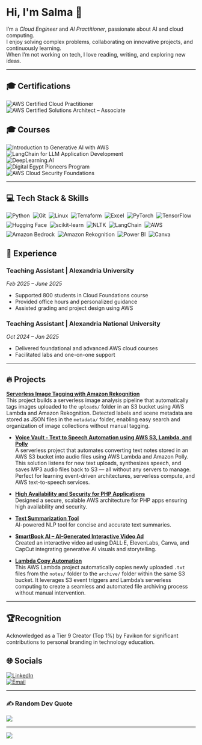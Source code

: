 # Hi, I'm Salma 👋  
I’m a *Cloud Engineer* and *AI Practitioner*, passionate about AI and cloud computing.  
I enjoy solving complex problems, collaborating on innovative projects, and continuously learning.  
When I’m not working on tech, I love reading, writing, and exploring new ideas.

---

## 🎓 Certifications

![AWS Certified Cloud Practitioner](https://img.shields.io/badge/AWS%20Cloud%20Practitioner-%23FF9900?style=for-the-badge&logo=amazon-aws&logoColor=white)  
![AWS Certified Solutions Architect – Associate](https://img.shields.io/badge/AWS%20Solutions%20Architect%20--%20Associate-%23FF9900?style=for-the-badge&logo=amazon-aws&logoColor=white) 

## 🎓 Courses
![Introduction to Generative AI with AWS](https://img.shields.io/badge/Generative%20AI%20with%20AWS-%23007ACC?style=for-the-badge&logo=udacity&logoColor=blue)  
![LangChain for LLM Application Development](https://img.shields.io/badge/LangChain-0098D3?style=for-the-badge&logo=python&logoColor=green)  
![DeepLearning.AI](https://img.shields.io/badge/DeepLearning.AI-%230072C6?style=for-the-badge&logo=deeplearning-ai&logoColor=white)  
![Digital Egypt Pioneers Program](https://img.shields.io/badge/Digital%20Egypt%20Pioneers-%2300A859?style=for-the-badge&logo=government&logoColor=white)  
![AWS Cloud Security Foundations](https://img.shields.io/badge/AWS%20Cloud%20Security-%23FF9900?style=for-the-badge&logo=amazon-aws&logoColor=white)  

---

## 💻 Tech Stack & Skills


<div style="display: flex; flex-wrap: wrap; gap: 8px; max-width: 600px;">

  <img src="https://img.shields.io/badge/python-1E90FF?style=for-the-badge&logo=python&logoColor=white" alt="Python" />
  <img src="https://img.shields.io/badge/git-F9D71C?style=for-the-badge&logo=git&logoColor=black" alt="Git" />
  <img src="https://img.shields.io/badge/Linux-808080?style=for-the-badge&logo=linux&logoColor=white" alt="Linux" />
  <img src="https://img.shields.io/badge/Terraform-800080?style=for-the-badge&logo=terraform&logoColor=white" alt="Terraform" />
  <img src="https://img.shields.io/badge/Excel-F9D71C?style=for-the-badge&logo=microsoft-excel&logoColor=black" alt="Excel" />
  <img src="https://img.shields.io/badge/PyTorch-FF0000?style=for-the-badge&logo=PyTorch&logoColor=white" alt="PyTorch" />
  <img src="https://img.shields.io/badge/TensorFlow-1E90FF?style=for-the-badge&logo=TensorFlow&logoColor=white" alt="TensorFlow" />
  <img src="https://img.shields.io/badge/HuggingFace-DA70D6?style=for-the-badge&logo=huggingface&logoColor=white" alt="Hugging Face" />
  <img src="https://img.shields.io/badge/scikit--learn-1E90FF?style=for-the-badge&logo=scikit-learn&logoColor=white" alt="scikit-learn" />
  <img src="https://img.shields.io/badge/NLTK-DA70D6?style=for-the-badge&logo=python&logoColor=white" alt="NLTK" />
  <img src="https://img.shields.io/badge/LangChain-BA55D3?style=for-the-badge&logo=python&logoColor=white" alt="LangChain" />
  <img src="https://img.shields.io/badge/AWS-FF0000?style=for-the-badge&logo=amazon-aws&logoColor=white" alt="AWS" />
  <img src="https://img.shields.io/badge/Amazon%20Bedrock-FF0000?style=for-the-badge&logo=amazon-aws&logoColor=white" alt="Amazon Bedrock" />
  <img src="https://img.shields.io/badge/Amazon%20Rekognition-3EB489?style=for-the-badge&logo=amazon-aws&logoColor=white" alt="Amazon Rekognition" />
  <img src="https://img.shields.io/badge/Power%20BI-F2C811?style=for-the-badge&logo=microsoft-power-bi&logoColor=black" alt="Power BI" />
  <img src="https://img.shields.io/badge/Canva-FF8C00?style=for-the-badge&logo=canva&logoColor=white" alt="Canva" />

</div>











## 💼 Experience

 

### Teaching Assistant | Alexandria University  
*Feb 2025 – June 2025*  
- Supported 800 students in Cloud Foundations course  
- Provided office hours and personalized guidance  
- Assisted grading and project design using AWS  

### Teaching Assistant | Alexandria National University  
*Oct 2024 – Jan 2025*  
- Delivered foundational and advanced AWS cloud courses  
- Facilitated labs and one-on-one support  

---

## 🔥 Projects

**[Serverless Image Tagging with Amazon Rekognition](https://github.com/Salma22C/awsprojects/tree/main/Serverless%20Image%20Recognition%20Pipeline)**  
This project builds a serverless image analysis pipeline that automatically tags images uploaded to the `uploads/` folder in an S3 bucket using AWS Lambda and Amazon Rekognition. Detected labels and scene metadata are stored as JSON files in the `metadata/` folder, enabling easy search and organization of image collections without manual tagging.
- **[Voice Vault - Text to Speech Automation using AWS S3, Lambda, and Polly](https://github.com/Salma22C/awsprojects/blob/main/Voice%20Vault%20Project/README.md#voice-vault---text-to-speech-automation-using-aws-s3-lambda-and-polly)**  
  A serverless project that automates converting text notes stored in an AWS S3 bucket into audio files using AWS Lambda and Amazon Polly. This solution listens for new text uploads, synthesizes speech, and saves MP3 audio files back to S3 — all without any servers to manage. Perfect for learning event-driven architectures, serverless compute, and AWS text-to-speech services.
- **[High Availability and Security for PHP Applications](https://github.com/Salma22C/awsprojects/tree/main/High%20Availability%20and%20Security%20for%20PHP%20Applications%20)**  
  Designed a secure, scalable AWS architecture for PHP apps ensuring high availability and security.

- **[Text Summarization Tool](https://github.com/Salma22C/AIprojects/blob/main/Text%20Summarization%20Tool/%20textsumm.py)**  
  AI-powered NLP tool for concise and accurate text summaries.

- **[SmartBook AI – AI-Generated Interactive Video Ad](https://drive.google.com/file/d/1hVCBrN2lwGb4EfjzW1cQUwJD9IRsgr1w/view?usp=sharing)**  
  Created an interactive video ad using DALL·E, ElevenLabs, Canva, and CapCut integrating generative AI visuals and storytelling.
- **[Lambda Copy Automation](https://github.com/Salma22C/awsprojects/tree/main/Lambda%20copy%20Automation)**  
  This AWS Lambda project automatically copies newly uploaded `.txt` files from the `notes/` folder to the `archive/` folder within the same S3 bucket. It leverages S3 event triggers and Lambda’s serverless computing to create a seamless and automated file archiving process without manual intervention.
---
## 🏆Recognition

Acknowledged as a Tier 9 Creator (Top 1%) by Favikon for significant contributions to personal branding in technology education.

## 🌐 Socials

[![LinkedIn](https://img.shields.io/badge/LinkedIn-%230077B5.svg?logo=linkedin&logoColor=white)](https://linkedin.com/in/salma-mohamed-kassem)  
[![Email](https://img.shields.io/badge/Email-D14836?logo=gmail&logoColor=white)](mailto:salmakassem6@gmail.com)  

---

### ✍ Random Dev Quote  
![](https://quotes-github-readme.vercel.app/api?type=horizontal&theme=radical)

---

[![](https://visitcount.itsvg.in/api?id=SalmaMohamed22&icon=0&color=0)](https://visitcount.itsvg.in)
